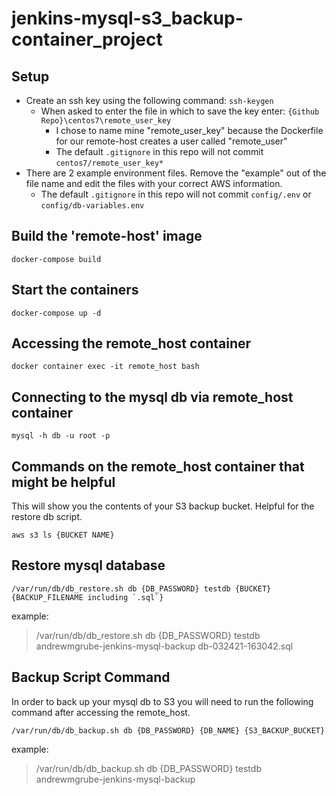 # jenkins-mysql-s3_backup-container_project

## Setup
- Create an ssh key using the following command: `ssh-keygen`
  - When asked to enter the file in which to save the key enter: `{Github Repo}\centos7\remote_user_key`
    - I chose to name mine "remote_user_key" because the Dockerfile for our remote-host creates a user called "remote_user"
    - The default `.gitignore` in this repo will not commit `centos7/remote_user_key*`
- There are 2 example environment files. Remove the "example" out of the file name and edit the files with your correct AWS information.
  - The default `.gitignore` in this repo will not commit `config/.env` or `config/db-variables.env`

## Build the 'remote-host' image
```
docker-compose build
```

## Start the containers
```
docker-compose up -d
```

## Accessing the remote_host container

```
docker container exec -it remote_host bash
```

## Connecting to the mysql db via remote_host container
```
mysql -h db -u root -p
```

## Commands on the remote_host container that might be helpful
This will show you the contents of your S3 backup bucket. Helpful for the restore db script.
```
aws s3 ls {BUCKET NAME}
```


## Restore mysql database
```
/var/run/db/db_restore.sh db {DB_PASSWORD} testdb {BUCKET} {BACKUP_FILENAME including `.sql`}
```
example:
> /var/run/db/db_restore.sh db {DB_PASSWORD} testdb andrewmgrube-jenkins-mysql-backup db-032421-163042.sql

## Backup Script Command
In order to back up your mysql db to S3 you will need to run the following command after accessing the remote_host.
```
/var/run/db/db_backup.sh db {DB_PASSWORD} {DB_NAME} {S3_BACKUP_BUCKET}
```

example:
> /var/run/db/db_backup.sh db {DB_PASSWORD} testdb andrewmgrube-jenkins-mysql-backup
